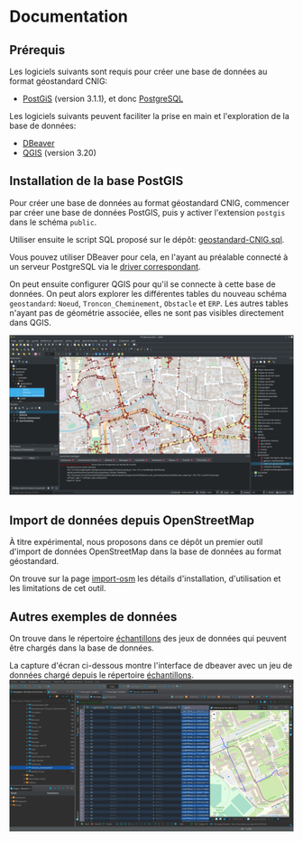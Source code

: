 # Documentation

## Prérequis

Les logiciels suivants sont requis pour créer une base de données au format géostandard CNIG:

* [PostGiS](https://postgis.net/) (version 3.1.1), et donc [PostgreSQL](https://www.postgresql.org/)

Les logiciels suivants peuvent faciliter la prise en main et l'exploration de la base de données:

* [DBeaver](https://dbeaver.io/)
* [QGIS](https://www.qgis.org/) (version 3.20)


## Installation de la base PostGIS

Pour créer une base de données au format géostandard CNIG, commencer par créer une base de données PostGIS, puis y activer l'extension ```postgis``` dans le schéma ```public```.

Utiliser ensuite le script SQL proposé sur le dépôt: [geostandard-CNIG.sql](postgis/geostandard-CNIG.sql).

Vous pouvez utiliser DBeaver pour cela, en l'ayant au préalable connecté à un serveur PostgreSQL via le [driver correspondant](https://dbeaver.com/docs/wiki/Database-drivers).

On peut ensuite configurer QGIS pour qu'il se connecte à cette base de données. On peut alors explorer les différentes tables du nouveau schéma ```geostandard```: ```Noeud```, ```Troncon_Cheminement```, ```Obstacle``` et ```ERP```. Les autres tables n'ayant pas de géométrie associée, elles ne sont pas visibles directement dans QGIS.

![Les différentes couches du géostandard visibles dans QGIS](images/resultat.png)

## Import de données depuis OpenStreetMap

À titre expérimental, nous proposons dans ce dépôt un premier outil d'import de données OpenStreetMap dans la base de données au format géostandard.

On trouve sur la page [import-osm](import-osm.md) les détails d'installation, d'utilisation et les limitations de cet outil.

## Autres exemples de données

On trouve dans le répertoire [échantillons](/echantillons/) des jeux de données qui peuvent être chargés dans la base de données.

La capture d'écran ci-dessous montre l'interface de dbeaver avec un jeu de données chargé depuis le répertoire [échantillons](/echantillons/).
![Cheminements sur le campus des Cézeaux, Université Clermont Auvergne](images/dbeaver-UCA.png)